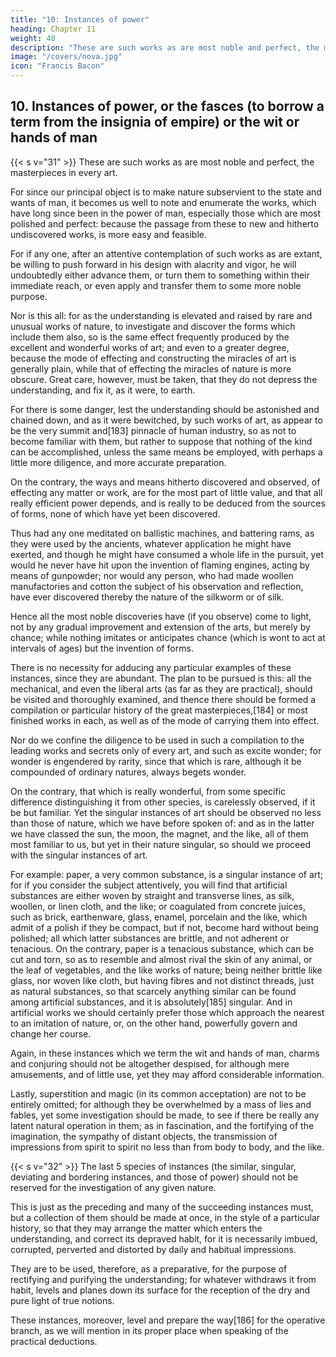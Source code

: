 ```yaml
---
title: "10: Instances of power"
heading: Chapter 11
weight: 40
description: "These are such works as are most noble and perfect, the masterpieces in every art"
image: "/covers/nova.jpg"
icon: "Francis Bacon"
---
```



## 10. Instances of power, or the fasces (to borrow a term from the insignia of empire) or the wit or hands of man

{{< s v="31" >}} These are such works as are most noble and perfect, the masterpieces in every art. 

For since our principal object is to make nature subservient to the state and wants of man, it becomes us well to note and enumerate the works, which have long since been in the power of man, especially those which are most polished and perfect: because the passage from these to new and hitherto undiscovered works, is more easy and feasible. 

For if any one, after an attentive contemplation of such works as are extant, be willing to push forward in his design with alacrity and vigor, he will undoubtedly either advance them, or turn them to something within their immediate reach, or even apply and transfer them to some more noble purpose.

Nor is this all: for as the understanding is elevated and raised by rare and unusual works of nature, to investigate and discover the forms which include them also, so is the same effect frequently produced by the excellent and wonderful works of art; and even to a greater degree, because the mode of effecting and constructing the miracles of art is generally plain, while that of effecting the miracles of nature is more obscure. Great care, however, must be taken, that they do not depress the understanding, and fix it, as it were, to earth.

For there is some danger, lest the understanding should be astonished and chained down, and as it were bewitched, by such works of art, as appear to be the very summit and[183] pinnacle of human industry, so as not to become familiar with them, but rather to suppose that nothing of the kind can be accomplished, unless the same means be employed, with perhaps a little more diligence, and more accurate preparation.

On the contrary, the ways and means hitherto discovered and observed, of effecting any matter or work, are for the most part of little value, and that all really efficient power depends, and is really to be deduced from the sources of forms, none of which have yet been discovered.

Thus had any one meditated on ballistic machines, and battering rams, as they were used by the ancients, whatever application he might have exerted, and though he might have consumed a whole life in the pursuit, yet would he never have hit upon the invention of flaming engines, acting by means of gunpowder; nor would any person, who had made woollen manufactories and cotton the subject of his observation and reflection, have ever discovered thereby the nature of the silkworm or of silk.

Hence all the most noble discoveries have (if you observe) come to light, not by any gradual improvement and extension of the arts, but merely by chance; while nothing imitates or anticipates chance (which is wont to act at intervals of ages) but the invention of forms.

There is no necessity for adducing any particular examples of these instances, since they are abundant. The plan to be pursued is this: all the mechanical, and even the liberal arts (as far as they are practical), should be visited and thoroughly examined, and thence there should be formed a compilation or particular history of the great masterpieces,[184] or most finished works in each, as well as of the mode of carrying them into effect.

Nor do we confine the diligence to be used in such a compilation to the leading works and secrets only of every art, and such as excite wonder; for wonder is engendered by rarity, since that which is rare, although it be compounded of ordinary natures, always begets wonder.

On the contrary, that which is really wonderful, from some specific difference distinguishing it from other species, is carelessly observed, if it be but familiar. Yet the singular instances of art should be observed no less than those of nature, which we have before spoken of: and as in the latter we have classed the sun, the moon, the magnet, and the like, all of them most familiar to us, but yet in their nature singular, so should we proceed with the singular instances of art.

For example: paper, a very common substance, is a singular instance of art; for if you consider the subject attentively, you will find that artificial substances are either woven by straight and transverse lines, as silk, woollen, or linen cloth, and the like; or coagulated from concrete juices, such as brick, earthenware, glass, enamel, porcelain and the like, which admit of a polish if they be compact, but if not, become hard without being polished; all which latter substances are brittle, and not adherent or tenacious. On the contrary, paper is a tenacious substance, which can be cut and torn, so as to resemble and almost rival the skin of any animal, or the leaf of vegetables, and the like works of nature; being neither brittle like glass, nor woven like cloth, but having fibres and not distinct threads, just as natural substances, so that scarcely anything similar can be found among artificial substances, and it is absolutely[185] singular. And in artificial works we should certainly prefer those which approach the nearest to an imitation of nature, or, on the other hand, powerfully govern and change her course.

Again, in these instances which we term the wit and hands of man, charms and conjuring should not be altogether despised, for although mere amusements, and of little use, yet they may afford considerable information.

Lastly, superstition and magic (in its common acceptation) are not to be entirely omitted; for although they be overwhelmed by a mass of lies and fables, yet some investigation should be made, to see if there be really any latent natural operation in them; as in fascination, and the fortifying of the imagination, the sympathy of distant objects, the transmission of impressions from spirit to spirit no less than from body to body, and the like.


{{< s v="32" >}} The last 5 species of instances (the similar, singular, deviating and bordering instances, and those of power) should not be reserved for the investigation of any given nature. 

This is just as the preceding and many of the succeeding instances must, but a collection of them should be made at once, in the style of a particular history, so that they may arrange the matter which enters the understanding, and correct its depraved habit, for it is necessarily imbued, corrupted, perverted and distorted by daily and habitual impressions.

They are to be used, therefore, as a preparative, for the purpose of rectifying and purifying the understanding; for whatever withdraws it from habit, levels and planes down its surface for the reception of the dry and pure light of true notions.

These instances, moreover, level and prepare the way[186] for the operative branch, as we will mention in its proper place when speaking of the practical deductions.


